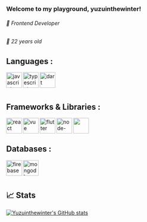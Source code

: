### Welcome to my playground, yuzuinthewinter!

###### 🔭 Frontend Developer
###### 🌱 22 years old

## Languages :
<img align="left" src="https://cdn.iconscout.com/icon/free/png-256/javascript-1-225993.png" alt="javascript" height="42px"/>
<img align="left" src="https://cdn.iconscout.com/icon/free/png-256/typescript-3521774-2945272.png" alt="typescript" height="42px"/>
<img align="left" src="https://static.cdnlogo.com/logos/d/66/dart.svg" alt="dart" height="42px"/>
<br/><br/><br/>


## Frameworks & Libraries :
<img align="left" src="https://cdn.iconscout.com/icon/free/png-256/react-4-1175110.png" alt="react" height="42px"/>
<img align="left" src="https://cdn.iconscout.com/icon/free/png-256/vuejs-3-1175070.png" alt="vue" height="42px"/>
<img align="left" src="https://www.fluttericon.com/logo_dart_192px.svg" alt="flutter" height="42px"/>
<img align="left" src="https://icon-library.com/images/node-js-icon/node-js-icon-8.jpg" alt="node-express" height="42px"/>
<img src="https://cdn-media-1.freecodecamp.org/images/-bmCEVFtIS2uUfrccPhudu7cIVRtoBywTexv" height="42px"/>


## Databases :
<img align="left" src="https://cdn.iconscout.com/icon/free/png-256/firebase-3521427-2944871.png" alt="firebase" height="42px"/>
<img align="left" src="https://cdn.iconscout.com/icon/free/png-256/mongodb-3-1175138.png" alt="mongodb" height="42px"/>
<br/><br/><br/>


## 📈 Stats
[![Yuzuinthewinter's GitHub stats](https://github-readme-stats.vercel.app/api?username=yuzuinthewinter&show_icons=true&theme=buefy)](https://github.com/yuzuinthewinter/github-readme-stats)
